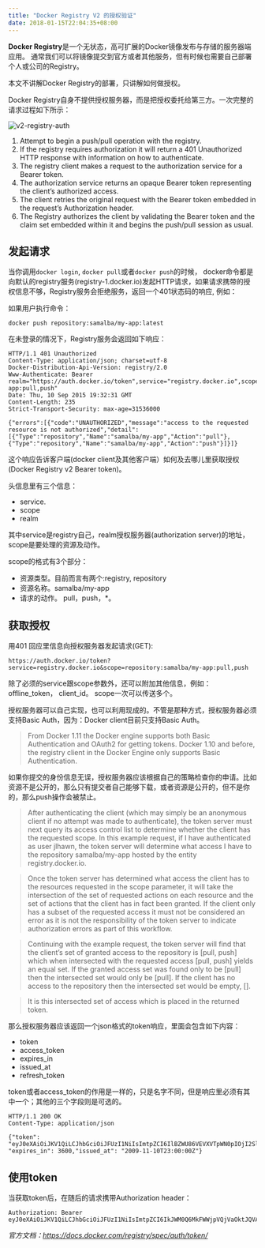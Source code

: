 ```yaml
---
title: "Docker Registry V2 的授权验证"
date: 2018-01-15T22:04:35+08:00
---
```


**Docker Registry**是一个无状态，高可扩展的Docker镜像发布与存储的服务器端应用。 通常我们可以将镜像提交到官方或者其他服务，但有时候也需要自己部署个人或公司的Registry。

本文不讲解Docker Registry的部署，只讲解如何做授权。

Docker Registry自身不提供授权服务器，而是把授权委托给第三方。一次完整的请求过程如下所示：

![v2-registry-auth](/images/post/docker-registry-auth/v2-registry-auth.png)

1. Attempt to begin a push/pull operation with the registry.
2. If the registry requires authorization it will return a 401 Unauthorized HTTP response with information on how to authenticate.
3. The registry client makes a request to the authorization service for a Bearer token.
4. The authorization service returns an opaque Bearer token representing the client’s authorized access.
5. The client retries the original request with the Bearer token embedded in the request’s Authorization header.
6. The Registry authorizes the client by validating the Bearer token and the claim set embedded within it and begins the push/pull session as usual.

## 发起请求

当你调用`docker login`, `docker pull`或者`docker push`的时候， docker命令都是向默认的registry服务(registry-1.docker.io)发起HTTP请求，如果请求携带的授权信息不够，Registry服务会拒绝服务，返回一个401状态码的响应, 例如：

如果用户执行命令：

`docker push repository:samalba/my-app:latest`

在未登录的情况下，Registry服务会返回如下响应：

```
HTTP/1.1 401 Unauthorized
Content-Type: application/json; charset=utf-8
Docker-Distribution-Api-Version: registry/2.0
Www-Authenticate: Bearer realm="https://auth.docker.io/token",service="registry.docker.io",scope="repository:samalba/my-app:pull,push"
Date: Thu, 10 Sep 2015 19:32:31 GMT
Content-Length: 235
Strict-Transport-Security: max-age=31536000

{"errors":[{"code":"UNAUTHORIZED","message":"access to the requested resource is not authorized","detail":[{"Type":"repository","Name":"samalba/my-app","Action":"pull"},{"Type":"repository","Name":"samalba/my-app","Action":"push"}]}]}
```
这个响应告诉客户端(docker client及其他客户端）如何及去哪儿里获取授权(Docker Registry v2 Bearer token)。

头信息里有三个信息：

* service. 
* scope
* realm
    
其中service是registry自己，realm授权服务器(authorization server)的地址，scope是要处理的资源及动作。

scope的格式有3个部分：

* 资源类型。目前而言有两个:registry, repository
* 资源名称。samalba/my-app
* 请求的动作。 pull，push，*。

## 获取授权

用401 回应里信息向授权服务器发起请求(GET):

```
https://auth.docker.io/token?service=registry.docker.io&scope=repository:samalba/my-app:pull,push

```
除了必须的service跟scope参数外，还可以附加其他信息，例如：offline_token， client_id。 scope一次可以传送多个。

授权服务器可以自己实现，也可以利用现成的。不管是那种方式，授权服务器必须支持Basic Auth，因为：Docker client目前只支持Basic Auth。

> From Docker 1.11 the Docker engine supports both Basic Authentication and OAuth2 for getting tokens. Docker 1.10 and before, the registry client in the Docker Engine only supports Basic Authentication. 

如果你提交的身份信息无误，授权服务器应该根据自己的策略检查你的申请。比如资源不是公开的，那么只有提交者自己能够下载，或者资源是公开的，但不是你的，那么push操作会被禁止。

> After authenticating the client (which may simply be an anonymous client if no attempt was made to authenticate), the token server must next query its access control list to determine whether the client has the requested scope. In this example request, if I have authenticated as user jlhawn, the token server will determine what access I have to the repository samalba/my-app hosted by the entity registry.docker.io.

> Once the token server has determined what access the client has to the resources requested in the scope parameter, it will take the intersection of the set of requested actions on each resource and the set of actions that the client has in fact been granted. If the client only has a subset of the requested access it must not be considered an error as it is not the responsibility of the token server to indicate authorization errors as part of this workflow.

> Continuing with the example request, the token server will find that the client’s set of granted access to the repository is [pull, push] which when intersected with the requested access [pull, push] yields an equal set. If the granted access set was found only to be [pull] then the intersected set would only be [pull]. If the client has no access to the repository then the intersected set would be empty, [].

> It is this intersected set of access which is placed in the returned token.


那么授权服务器应该返回一个json格式的token响应，里面会包含如下内容：

* token
* access_token
* expires_in
* issued_at
* refresh_token
    
token或者access_token的作用是一样的，只是名字不同，但是响应里必须有其中一个；其他的三个字段则是可选的。

```
HTTP/1.1 200 OK
Content-Type: application/json

{"token": "eyJ0eXAiOiJKV1QiLCJhbGciOiJFUzI1NiIsImtpZCI6IlBZWU86VEVXVTpWN0pIOjI2SlY6QVFUWjpMSkMzOlNYVko6WEdIQTozNEYyOjJMQVE6WlJNSzpaN1E2In0.eyJpc3MiOiJhdXRoLmRvY2tlci5jb20iLCJzdWIiOiJqbGhhd24iLCJhdWQiOiJyZWdpc3RyeS5kb2NrZXIuY29tIiwiZXhwIjoxNDE1Mzg3MzE1LCJuYmYiOjE0MTUzODcwMTUsImlhdCI6MTQxNTM4NzAxNSwianRpIjoidFlKQ08xYzZjbnl5N2tBbjBjN3JLUGdiVjFIMWJGd3MiLCJhY2Nlc3MiOlt7InR5cGUiOiJyZXBvc2l0b3J5IiwibmFtZSI6InNhbWFsYmEvbXktYXBwIiwiYWN0aW9ucyI6WyJwdXNoIl19XX0.QhflHPfbd6eVF4lM9bwYpFZIV0PfikbyXuLx959ykRTBpe3CYnzs6YBK8FToVb5R47920PVLrh8zuLzdCr9t3w", "expires_in": 3600,"issued_at": "2009-11-10T23:00:00Z"}

```


## 使用token

当获取token后，在随后的请求携带Authorization header：

```
Authorization: Bearer eyJ0eXAiOiJKV1QiLCJhbGciOiJFUzI1NiIsImtpZCI6IkJWM0Q6MkFWWjpVQjVaOktJQVA6SU5QTDo1RU42Ok40SjQ6Nk1XTzpEUktFOkJWUUs6M0ZKTDpQT1RMIn0.eyJpc3MiOiJhdXRoLmRvY2tlci5jb20iLCJzdWIiOiJCQ0NZOk9VNlo6UUVKNTpXTjJDOjJBVkM6WTdZRDpBM0xZOjQ1VVc6NE9HRDpLQUxMOkNOSjU6NUlVTCIsImF1ZCI6InJlZ2lzdHJ5LmRvY2tlci5jb20iLCJleHAiOjE0MTUzODczMTUsIm5iZiI6MTQxNTM4NzAxNSwiaWF0IjoxNDE1Mzg3MDE1LCJqdGkiOiJ0WUpDTzFjNmNueXk3a0FuMGM3cktQZ2JWMUgxYkZ3cyIsInNjb3BlIjoiamxoYXduOnJlcG9zaXRvcnk6c2FtYWxiYS9teS1hcHA6cHVzaCxwdWxsIGpsaGF3bjpuYW1lc3BhY2U6c2FtYWxiYTpwdWxsIn0.Y3zZSwaZPqy4y9oRBVRImZyv3m_S9XDHF1tWwN7mL52C_IiA73SJkWVNsvNqpJIn5h7A2F8biv_S2ppQ1lgkbw
```

*官方文档：https://docs.docker.com/registry/spec/auth/token/*
